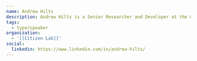 ```yaml
---
name: Andrew Hilts
description: Andrew Hilts is a Senior Researcher and Developer at the Citizen Lab, University of Toronto. Andrew has published research looking at the privacy and security of fitness tracking, the web advertising ecosystem, and consumer data privacy rights.
tags:
  - type/speaker
organization:
  - '[[Citizen Lab]]'
social:
  linkedin: https://www.linkedin.com/in/andrew-hilts/
---
```

